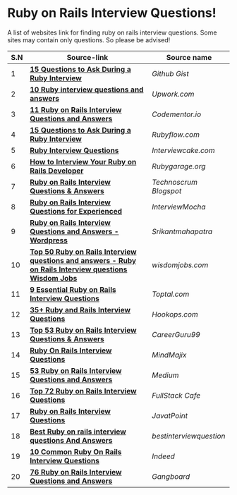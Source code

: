 # Ruby on Rails Interview Questions!
A list of websites link for finding ruby on rails interview questions. Some sites may contain only questions. So please be advised!

S.N | Source-link | Source name 
 --- | --- | --- 
1 | **[ 15 Questions to Ask During a Ruby Interview ](https://gist.github.com/ryansobol/5252653)** | _Github Gist_
2 | **[10 Ruby interview questions and answers](https://www.upwork.com/i/interview-questions/ruby/)** | _Upwork.com_
3 | **[11 Ruby on Rails Interview Questions and Answers](https://www.codementor.io/blog/ruby-on-rails-interview-questions-du107w0ss)** | _Codementor.io_
4 | **[15 Questions to Ask During a Ruby Interview ](http://www.rubyflow.com/p/517-15-questions-to-ask-during-a-ruby-interview)** | _Rubyflow.com_
5 | **[Ruby Interview Questions ](https://www.interviewcake.com/ruby-interview-questions)** | _Interviewcake.com_
6 | **[How to Interview Your Ruby on Rails Developer ](https://rubygarage.org/blog/how-to-interview-your-ruby-on-rails-developer)** | _Rubygarage.org_
7 |**[Ruby on Rails Interview Questions & Answers ](http://technoscrum.blogspot.com/2013/07/ruby-on-rails-interview-questions.html)** | _Technoscrum Blogspot_
8 | **[Ruby on Rails Interview Questions for Experienced](https://blog.interviewmocha.com/ruby-on-rails-interview-questions-for-experienced/)** | _InterviewMocha_
9 | **[Ruby on Rails Interview Questions and Answers -Wordpress](https://srikantmahapatra.wordpress.com/2013/11/07/ruby-on-rails-interview-questions-and-answers/)** | _Srikantmahapatra_
10 | **[Top 50 Ruby on Rails Interview questions and answers - Ruby on Rails Interview questions Wisdom Jobs](https://www.wisdomjobs.com/e-university/ruby-on-rails-interview-questions.html)** | _wisdomjobs.com_
11 | **[9 Essential Ruby on Rails Interview Questions](https://www.toptal.com/ruby-on-rails/interview-questions)** | _Toptal.com_
12 | **[35+ Ruby and Rails Interview Questions](https://lab.hookops.com/ruby-interview-prep.html)** | _Hookops.com_
13 | **[Top 53 Ruby on Rails Interview Questions & Answers ](https://career.guru99.com/top-34-ruby-on-rail-interview-questions/)** | _CareerGuru99_
14 | **[Ruby On Rails Interview Questions](https://mindmajix.com/ruby-rails-interview-questions)** | _MindMajix_
15 | **[53 Ruby on Rails Interview Questions and Answers](https://medium.com/better-programming/53-ruby-on-rails-interview-questions-and-answers-eb99eed1aeb7)** | _Medium_
16 | **[Top 72 Ruby on Rails Interview Questions](https://www.fullstack.cafe/Ruby%20on%20Rails)** | _FullStack Cafe_
17 | **[Ruby on Rails Interview Questions](https://www.javatpoint.com/ruby-on-rails-interview-questions)** | _JavatPoint_
18 | **[Best Ruby on rails interview questions And Answers](https://www.bestinterviewquestion.com/ruby-on-rails-interview-questions)** | _bestinterviewquestion_
19 | **[10 Common Ruby On Rails Interview Questions](https://www.indeed.com/career-advice/interviewing/ruby-on-rails-interview-questions)** | _Indeed_
20 | **[76 Ruby on Rails Interview Questions and Answers](https://www.gangboard.com/blog/ruby-on-rails-interview-questions-and-answers)** | _Gangboard_
